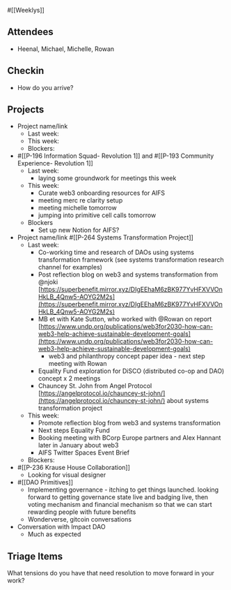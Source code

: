 #[[Weeklys]] 
## Attendees
- Heenal, Michael, Michelle, Rowan

## Checkin
- How do you arrive?


## Projects
- Project name/link
	- Last week:
	- This week:
	- Blockers:
- #[[P-196 Information Squad- Revolution 1]] and #[[P-193 Community Experience- Revolution 1]] 
	- Last week:
		- laying some groundwork for meetings this week
	- This week:
		- Curate web3 onboarding resources for AIFS
		- meeting merc re clarity setup
		- meeting michelle tomorrow
		- jumping into primitive cell calls tomorrow
	- Blockers
		- Set up new Notion for AIFS?
- Project name/link #[[P-264 Systems Transformation Project]] 
	- Last week:
		- Co-working time and research of DAOs using systems transformation framework (see systems transformation research channel for examples)
		- Post reflection blog on web3 and systems transformation from @njoki  [https://superbenefit.mirror.xyz/DIgEEhaM6zBK977YvHFXVVOnHkLB_4Qnw5-AOYG2M2s](https://superbenefit.mirror.xyz/DIgEEhaM6zBK977YvHFXVVOnHkLB_4Qnw5-AOYG2M2s) 
		- MB et with Kate Sutton, who worked with @Rowan on report [https://www.undp.org/publications/web3for2030-how-can-web3-help-achieve-sustainable-development-goals](https://www.undp.org/publications/web3for2030-how-can-web3-help-achieve-sustainable-development-goals) 
			- web3 and philanthropy concept paper idea - next step meeting with Rowan
		- Equality Fund exploration for DiSCO (distributed co-op and DAO) concept x 2 meetings 
		- Chauncey St. John from Angel Protocol [https://angelprotocol.io/chauncey-st-john/](https://angelprotocol.io/chauncey-st-john/)  about systems transformation project
	- This week:
		- Promote reflection blog from web3 and systems transformation
		- Next steps Equality Fund
		- Booking meeting with BCorp Europe partners and Alex Hannant later in January about web3
		- AIFS Twitter Spaces Event Brief
	- Blockers:
- #[[P-236 Krause House Collaboration]]
	- Looking for visual designer
- #[[DAO Primitives]] 
	- Implementing governance - itching to get things launched. looking forward to getting governance state live and badging live, then voting mechanism and financial mechanism so that we can start rewarding people with future benefits
	- Wonderverse, gitcoin conversations
- Conversation with Impact DAO
	- Much as expected


## Triage Items
What tensions do you have that need resolution to move forward in your work?
